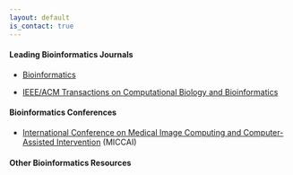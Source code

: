 ```yaml
---
layout: default
is_contact: true
---
```

#### Leading Bioinformatics Journals

* [Bioinformatics](https://dblp.uni-trier.de/db/journals/bioinformatics/)

* [IEEE/ACM Transactions on Computational Biology and Bioinformatics](https://dblp.uni-trier.de/db/journals/tcbb/)

#### Bioinformatics Conferences

* [International Conference on Medical Image Computing and Computer-Assisted Intervention](http://www.miccai.org/) (MICCAI)

#### Other Bioinformatics Resources

